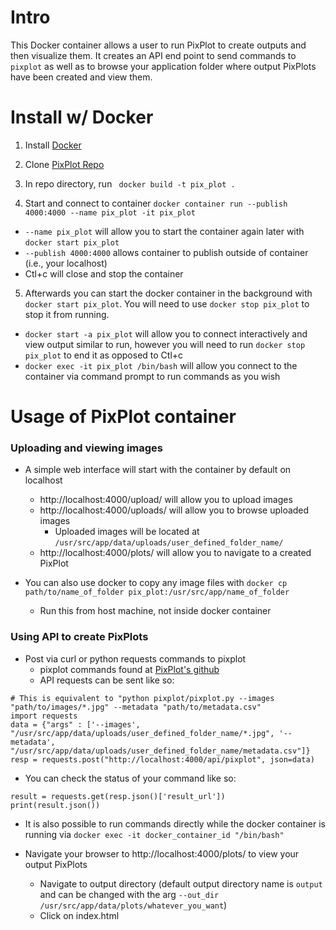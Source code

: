 # Intro
This Docker container allows a user to run PixPlot to create outputs and then visualize them. It creates an API end point to send commands to `pixplot` as well as to browse your application folder where output PixPlots have been created and view them.

# Install w/ Docker

1. Install [Docker](https://docs.docker.com/get-docker/)

2. Clone [PixPlot Repo](https://github.com/YaleDHLab/pix-plot)

3. In repo directory, run ` docker build -t pix_plot .`

4. Start and connect to container `docker container run --publish 4000:4000 --name pix_plot -it pix_plot`
 - `--name pix_plot` will allow you to start the container again later with `docker start pix_plot`
 - `--publish 4000:4000` allows container to publish outside of container (i.e., your localhost)
 - Ctl+c will close and stop the container

5. Afterwards you can start the docker container in the background with `docker start pix_plot`. You will need to use `docker stop pix_plot` to stop it from running.
  - `docker start -a pix_plot` will allow you to connect interactively and view output similar to run, however you will need to run `docker stop pix_plot` to end it as opposed to Ctl+c
  - `docker exec -it pix_plot /bin/bash` will allow you connect to the container via command prompt to run commands as you wish

# Usage of PixPlot container

### Uploading and viewing images
- A simple web interface will start with the container by default on localhost
    - http://localhost:4000/upload/ will allow you to upload images
    - http://localhost:4000/uploads/ will allow you to browse uploaded images
      - Uploaded images will be located at `/usr/src/app/data/uploads/user_defined_folder_name/`
    - http://localhost:4000/plots/ will allow you to navigate to a created PixPlot

- You can also use docker to copy any image files with  `docker cp path/to/name_of_folder pix_plot:/usr/src/app/name_of_folder`
  - Run this from host machine, not inside docker container

### Using API to create PixPlots

- Post via curl or python requests commands to pixplot
  - pixplot commands found at [PixPlot's github](https://github.com/YaleDHLab/pix-plot)
  - API requests can be sent like so:
```
# This is equivalent to "python pixplot/pixplot.py --images "path/to/images/*.jpg" --metadata "path/to/metadata.csv"
import requests
data = {"args" : ['--images', "/usr/src/app/data/uploads/user_defined_folder_name/*.jpg", '--metadata', "/usr/src/app/data/uploads/user_defined_folder_name/metadata.csv"]}
resp = requests.post("http://localhost:4000/api/pixplot", json=data)
```
  - You can check the status of your command like so:
```
result = requests.get(resp.json()['result_url'])
print(result.json())
```
- It is also possible to run commands directly while the docker container is running via `docker exec -it docker_container_id "/bin/bash"`

- Navigate your browser to http://localhost:4000/plots/ to view your output PixPlots
  - Navigate to output directory (default output directory name is `output` and can be changed with the arg `--out_dir /usr/src/app/data/plots/whatever_you_want`)
  - Click on index.html
